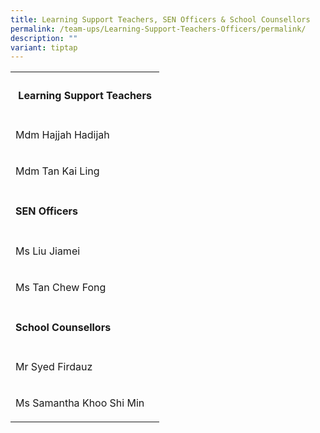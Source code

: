 ```yaml
---
title: Learning Support Teachers, SEN Officers & School Counsellors
permalink: /team-ups/Learning-Support-Teachers-Officers/permalink/
description: ""
variant: tiptap
---
```

<table><tbody><tr><th rowspan="1" colspan="2"><h4><strong>Learning Support Teachers</strong></h4></th></tr><tr><td rowspan="1" colspan="1"><p>Mdm Hajjah Hadijah</p></td><td rowspan="1" colspan="1"><p></p></td></tr><tr><td rowspan="1" colspan="1"><p>Mdm Tan Kai Ling</p></td><td rowspan="1" colspan="1"><p></p></td></tr><tr><td rowspan="1" colspan="2"><p></p><h4><strong>SEN Officers</strong></h4></td></tr><tr><td rowspan="1" colspan="1"><p>Ms Liu Jiamei</p></td><td rowspan="1" colspan="1"><p></p></td></tr><tr><td rowspan="1" colspan="1"><p>Ms Tan Chew Fong</p></td><td rowspan="1" colspan="1"><p></p></td></tr><tr><td rowspan="1" colspan="2"><p></p><h4><strong>School Counsellors</strong></h4></td></tr><tr><td rowspan="1" colspan="1"><p>Mr Syed Firdauz</p></td><td rowspan="1" colspan="1"><p></p></td></tr><tr><td rowspan="1" colspan="1"><p>Ms Samantha Khoo Shi Min</p></td><td rowspan="1" colspan="1"><p></p></td></tr></tbody></table><h3></h3><p></p>